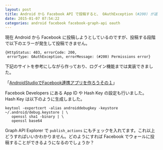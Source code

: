 ```yaml
---
layout: post
title: Android から Facebook API で投稿すると、 OAuthException (#200) が返ってくる
date: 2015-01-07 07:54:22
categories: android facebook facebook-graph-api oauth
---
```

<!-- {% raw %} -->
<p>現在 Android から Facebook に投稿しようとしているのですが、投稿する段階で以下のエラーが発生して投稿できません。</p>

<pre><code>{HttpStatus: 403, errorCode: 200, 
 errorType: OAuthException, errorMessage: (#200) Permissions error}
</code></pre>

<p>下記のサイトを参考にしながら作っており、ログイン機能までは実装できました。</p>

<p>「<a href="http://blog.flatfisher.com/2014/10/androidstudiofacebook_23.html" rel="nofollow">AndroidStudioでFacebook連携アプリを作ろうその１</a>」</p>

<p>Facebook Developers にある App ID や Hash Key の設定も行いました。 Hash Key は以下のように生成しました。</p>

<pre><code>keytool -exportcert -alias androiddebugkey -keystore ~/.android/debug.keystore | \
   openssl sha1 -binary | \
   openssl base64
</code></pre>

<p>Graph API Explorer で <code>publish_actions</code> にもチェックを入れてます。これ以上どうすればいいかわかりません。どのようにすれば Facebook でウォールに投稿することができるようになるのでしょうか？</p>
<!-- {% endraw %} -->
